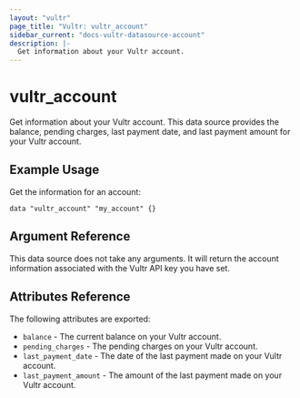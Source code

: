 ```yaml
---
layout: "vultr"
page_title: "Vultr: vultr_account"
sidebar_current: "docs-vultr-datasource-account"
description: |-
  Get information about your Vultr account.
---
```


# vultr_account

Get information about your Vultr account. This data source provides the balance, pending charges, last payment date, and last payment amount for your Vultr account.

## Example Usage

Get the information for an account:

```hcl
data "vultr_account" "my_account" {}
```

## Argument Reference

This data source does not take any arguments. It will return the account information associated with the Vultr API key you have set.

## Attributes Reference

The following attributes are exported:

* `balance` - The current balance on your Vultr account.
* `pending_charges` - The pending charges on your Vultr account.
* `last_payment_date` - The date of the last payment made on your Vultr account.
* `last_payment_amount` - The amount of the last payment made on your Vultr account.
